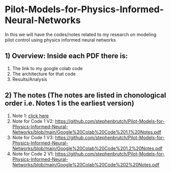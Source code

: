 # Pilot-Models-for-Physics-Informed-Neural-Networks
In this we will have the codes/notes related to my research on modeling pilot control using physics informed neural networks

## 1) Overview: Inside each PDF there is:
1.  The link to my google colab code
2.  The architecture for that code
3.  Results/Analysis

## 2) The notes (The notes are listed in chonological order i.e. Notes 1 is the earliest version)
1. Note 1: [click here](https://github.com/stephenbrutch/Pilot-Models-for-Physics-Informed-Neural-Networks/blob/main/Google%20Colab%20Code%201%20Notes.pdf)
2. Note for Code 1 V2: https://github.com/stephenbrutch/Pilot-Models-for-Physics-Informed-Neural-Networks/blob/main/Google%20Colab%20Code%201.1%20Notes.pdf
3. Note for Code 1 V3: https://github.com/stephenbrutch/Pilot-Models-for-Physics-Informed-Neural-Networks/blob/main/Google%20Colab%20Code%201.2%20Notes.pdf
4. Note for Code 2 V1: https://github.com/stephenbrutch/Pilot-Models-for-Physics-Informed-Neural-Networks/blob/main/Google%20Colab%20Code%202%20Notes.pdf
